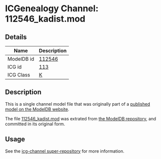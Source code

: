 # ICGenealogy Channel: 112546\_kadist.mod

## Details

Name | Description
---- | -----------
ModelDB id | [112546](http://senselab.med.yale.edu/ModelDB/ShowModel.cshtml?model=112546)
ICG id | [113](http://icg.neurotheory.ox.ac.uk/channels/1/113)
ICG Class | [K](http://icg.neurotheory.ox.ac.uk/channels/1)

## Description

This is a single channel model file that was originally part of a [published model on the ModelDB website](http://senselab.med.yale.edu/mModelDB/ShowModel.cshtml?model=112546).

The file [112546\_kadist.mod](112546_kadist.mod) was extrated from [the ModelDB repository](http://senselab.med.yale.edu/ModelDB/ShowModel.cshtml?model=112546), and committed in its original form.

## Usage

See the [icg-channel super-repository](https://github.com/icgenealogy/icg-channels) for more information.